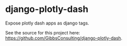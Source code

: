 # django-plotly-dash

Expose plotly dash apps as django tags.

See the source for this project here:
<https://github.com/GibbsConsulting/django-plotly-dash>.

